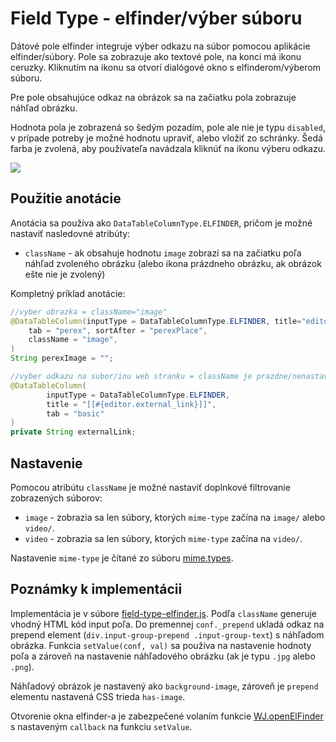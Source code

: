 # Field Type - elfinder/výber súboru

Dátové pole elfinder integruje výber odkazu na súbor pomocou aplikácie elfinder/súbory. Pole sa zobrazuje ako textové pole, na konci má ikonu ceruzky. Kliknutím na ikonu sa otvorí dialógové okno s elfinderom/výberom súboru.

Pre pole obsahujúce odkaz na obrázok sa na začiatku pola zobrazuje náhľad obrázku.

Hodnota pola je zobrazená so šedým pozadím, pole ale nie je typu ```disabled```, v prípade potreby je možné hodnotu upraviť, alebo vložiť zo schránky. Šedá farba je zvolená, aby používateľa navádzala kliknúť na ikonu výberu odkazu.

![](field-type-elfinder.png)

## Použitie anotácie

Anotácia sa používa ako ```DataTableColumnType.ELFINDER```, pričom je možné nastaviť nasledovné atribúty:

- ```className``` - ak obsahuje hodnotu ```image``` zobrazí sa na začiatku poľa náhľad zvoleného obrázku (alebo ikona prázdneho obrázku, ak obrázok ešte nie je zvolený)

Kompletný príklad anotácie:

```java
//vyber obrazka = className="image"
@DataTableColumn(inputType = DataTableColumnType.ELFINDER, title="editor.perex.image",
    tab = "perex", sortAfter = "perexPlace",
    className = "image",
)
String perexImage = "";

//vyber odkazu na subor/inu web stranku = className je prazdne/nenastavene
@DataTableColumn(
        inputType = DataTableColumnType.ELFINDER,
        title = "[[#{editor.external_link}]]",
        tab = "basic"
)
private String externalLink;
```

## Nastavenie

Pomocou atribútu `className` je možné nastaviť doplnkové filtrovanie zobrazených súborov:

- `image` - zobrazia sa len súbory, ktorých `mime-type` začína na `image/` alebo `video/`.
- `video` - zobrazia sa len súbory, ktorých `mime-type` začína na `video/`.

Nastavenie `mime-type` je čítané zo súboru [mime.types](../../../../src/main/webapp/WEB-INF/mime.types).

## Poznámky k implementácii

Implementácia je v súbore [field-type-elfinder.js](../../../../src/main/webapp/admin/v9/npm_packages/webjetdatatables/field-type-elfinder.js). Podľa ```className``` generuje vhodný HTML kód input poľa. Do premennej ```conf._prepend``` ukladá odkaz na prepend element (```div.input-group-prepend .input-group-text```) s náhľadom obrázka. Funkcia ```setValue(conf, val)``` sa používa na nastavenie hodnoty poľa a zároveň na nastavenie náhľadového obrázku (ak je typu ```.jpg``` alebo ```.png```).

Náhľadový obrázok je nastavený ako ```background-image```, zároveň je ```prepend``` elementu nastavená CSS trieda ```has-image```.

Otvorenie okna elfinder-a je zabezpečené volaním funkcie [WJ.openElFinder](../frameworks/webjetjs.md#iframe-dialóg) s nastaveným ```callback``` na funkciu ```setValue```.
